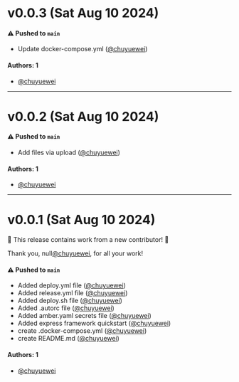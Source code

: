 # v0.0.3 (Sat Aug 10 2024)

#### ⚠️ Pushed to `main`

- Update docker-compose.yml ([@chuyuewei](https://github.com/chuyuewei))

#### Authors: 1

- [@chuyuewei](https://github.com/chuyuewei)

---

# v0.0.2 (Sat Aug 10 2024)

#### ⚠️ Pushed to `main`

- Add files via upload ([@chuyuewei](https://github.com/chuyuewei))

#### Authors: 1

- [@chuyuewei](https://github.com/chuyuewei)

---

# v0.0.1 (Sat Aug 10 2024)

:tada: This release contains work from a new contributor! :tada:

Thank you, null[@chuyuewei](https://github.com/chuyuewei), for all your work!

#### ⚠️ Pushed to `main`

- Added deploy.yml file ([@chuyuewei](https://github.com/chuyuewei))
- Added release.yml file ([@chuyuewei](https://github.com/chuyuewei))
- Added deploy.sh file ([@chuyuewei](https://github.com/chuyuewei))
- Added .autorc file ([@chuyuewei](https://github.com/chuyuewei))
- Added amber.yaml secrets file ([@chuyuewei](https://github.com/chuyuewei))
- Added express framework quickstart ([@chuyuewei](https://github.com/chuyuewei))
- create .docker-compose.yml ([@chuyuewei](https://github.com/chuyuewei))
- create README.md ([@chuyuewei](https://github.com/chuyuewei))

#### Authors: 1

- [@chuyuewei](https://github.com/chuyuewei)
